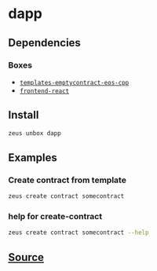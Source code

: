 
dapp
====================







## Dependencies
### Boxes
* [`templates-emptycontract-eos-cpp`](templates-emptycontract-eos-cpp.md)
* [`frontend-react`](frontend-react.md)




## Install
```bash
zeus unbox dapp
```
## Examples
### Create contract from template
```bash
zeus create contract somecontract
```
### help for create-contract
```bash
zeus create contract somecontract --help
```











## [Source](https://github.com/liquidapps-io/zeus-sdk/tree/master/boxes/groups/metaboxes/dapp)